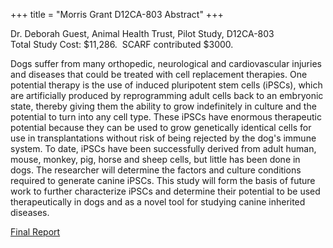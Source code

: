 +++
title = "Morris Grant D12CA-803 Abstract"
+++

Dr. Deborah Guest, Animal Health Trust, Pilot Study, D12CA-803\
Total Study Cost: \$11,286.  SCARF contributed \$3000.    

Dogs suffer from many orthopedic, neurological and cardiovascular
injuries and diseases that could be treated with cell replacement
therapies. One potential therapy is the use of induced pluripotent stem
cells (iPSCs), which are artificially produced by reprogramming adult
cells back to an embryonic state, thereby giving them the ability to
grow indefinitely in culture and the potential to turn into any cell
type. These iPSCs have enormous therapeutic potential because they can
be used to grow genetically identical cells for use in transplantations
without risk of being rejected by the dog's immune system. To date,
iPSCs have been successfully derived from adult human, mouse, monkey,
pig, horse and sheep cells, but little has been done in dogs. The
researcher will determine the factors and culture conditions required to
generate canine iPSCs. This study will form the basis of future work to
further characterize iPSCs and determine their potential to be used
therapeutically in dogs and as a novel tool for studying canine
inherited diseases.

[Final
Report](http://www.samoyedhealthfoundation.com/research/current-research-studies/d12ca-803-final-report)
